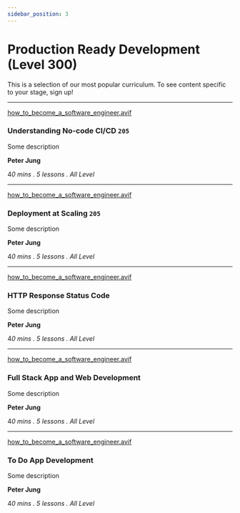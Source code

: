 ```yaml
---
sidebar_position: 3
---
```

# Production Ready Development (Level 300)

This is a selection of our most popular curriculum. To see content specific to your stage, sign up!

---

[how_to_become_a_software_engineer.avif](how_to_become_a_software_engineer.avif)

### Understanding No-code CI/CD  **`205`**

Some description

**Peter Jung**

4*0 mins . 5 lessons . All Level*

---

[how_to_become_a_software_engineer.avif](how_to_become_a_software_engineer.avif)

### Deployment at Scaling  **`205`**

Some description

**Peter Jung**

4*0 mins . 5 lessons . All Level*

---

[how_to_become_a_software_engineer.avif](how_to_become_a_software_engineer.avif)

### HTTP Response Status Code

Some description

**Peter Jung**

4*0 mins . 5 lessons . All Level*

---

[how_to_become_a_software_engineer.avif](how_to_become_a_software_engineer.avif)

### Full Stack App and Web Development

Some description

**Peter Jung**

4*0 mins . 5 lessons . All Level*

---

[how_to_become_a_software_engineer.avif](how_to_become_a_software_engineer.avif)

### To Do App Development

Some description

**Peter Jung**

4*0 mins . 5 lessons . All Level*